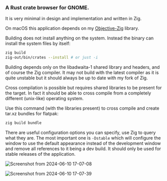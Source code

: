 ### A Rust crate browser for GNOME.

It is very minimal in design and implementation and written in Zig.

On macOS this application depends on my [Objective-Zig](https://github.com/TeamPuzel/Objective-Zig) library.

Building does not install anything on the system. Instead the binary can install the system files by itself:
```sh
zig build
zig-out/bin/crates --install # or just -i
```

Building depends only on the libadwaita-1 shared library and headers, and of course the Zig compiler.
It may not build with the latest compiler as it is quite unstable but it should always be up to date with my fork of Zig.

Cross compilation is possible but requires shared libraries to be present for the target.
In fact it should be able to cross compile from a completely different (unix-like) operating system.

Use this command (with the libraries present) to cross compile and create tar.xz bundles for flatpak:
```sh
zig build bundle
```

There are useful configuration options you can specify, use Zig to query what they are.
The most important one is `-Dstable` which will configure the window to use the default
appearance instead of the development window and remove all references to it being a dev build.
It should only be used for stable releases of the application.

![Screenshot from 2024-06-10 17-07-08](https://github.com/TeamPuzel/Crates/assets/94306330/35086337-6524-4708-b6db-78506baf197e)

![Screenshot from 2024-06-10 17-07-39](https://github.com/TeamPuzel/Crates/assets/94306330/5d388d95-9e47-45a2-bcc7-51a9fe062e9e)
